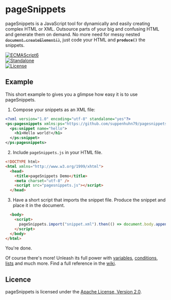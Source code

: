 # pageSnippets

pageSnippets is a JavaScript tool for dynamically and easily creating complex HTML or XML. Outsource parts of your big and confusing HTML and generate them on demand. No more need for messy nested ~~`document.createElement()`~~, just code your HTML and **`produce()`** the snippets.

[![ECMAScript6](https://img.shields.io/badge/ECMAScript-6-0066ff)](#)\
[![Standalone](https://img.shields.io/badge/Standalone-yes-33cc33)](#)\
[![License](https://img.shields.io/badge/License-Apache%202.0-blue.svg)](http://www.apache.org/licenses/LICENSE-2.0)

## Example

This short example to gives you a glimpse how easy it is to use pageSnippets.

1) Compose your snippets as an XML file:

```xml
<?xml version="1.0" encoding="utf-8" standalone="yes"?>
<ps:pagesnippets xmlns:ps="https://github.com/suppenhuhn79/pagesnippets">
  <ps:snippet name="hello">
    <h1>Hello world!</h1>
  </ps:snippet>
</ps:pagesnippets>
```

2) Include `pageSnippets.js` in your HTML file.
```html
<!DOCTYPE html>
<html xmlns="http://www.w3.org/1999/xhtml">
  <head>
    <title>pageSnippets Demo</title>
    <meta charset="utf-8" />
    <script src="pagesnippets.js"></script>
  </head>
```
3) Have a short script that imports the snippet file. Produce the snippet and place it in the document.
```html
  <body>
    <script>
      pageSnippets.import("snippet.xml").then(() => document.body.appendChild(pageSnippets.hello.produce()));
    </script>
  </body>
</html>
```
You're done.

Of course there's more! Unleash its full power with [variables](https://github.com/Suppenhuhn79/pagesnippets/wiki/Variables), [conditions](https://github.com/Suppenhuhn79/pagesnippets/wiki/Conditions), [lists](https://github.com/Suppenhuhn79/pagesnippets/wiki/Lists) and much more. Find a full
reference in the [wiki](https://github.com/Suppenhuhn79/pagesnippets/wiki).

## Licence

pageSnippets is licensed under the [Apache License, Version 2.0](http://www.apache.org/licenses/LICENSE-2.0).
